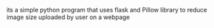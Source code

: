 its a simple python program that uses flask and Pillow library to reduce image size uploaded by user on a webpage
